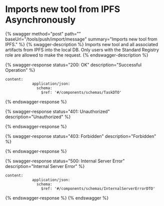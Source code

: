 # Imports new tool from IPFS Asynchronously

{% swagger method="post" path="" baseUrl="/tools/push/import/message" summary="Imports new tool from IPFS." %}
{% swagger-description %}
Imports new tool and all associated artifacts from IPFS into the local DB. Only users with the Standard Registry role are allowed to make the request.
{% endswagger-description %}

{% swagger-response status="200: OK" description="Successful Operation" %}
```
content:
            application/json:
              schema:
                $ref: '#/components/schemas/TaskDTO'
```
{% endswagger-response %}

{% swagger-response status="401: Unauthorized" description="Unauthorized" %}

{% endswagger-response %}

{% swagger-response status="403: Forbidden" description="Forbidden" %}

{% endswagger-response %}

{% swagger-response status="500: Internal Server Error" description="Internal Server Error" %}
```
content:
            application/json:
              schema:
                $ref: '#/components/schemas/InternalServerErrorDTO'
```
{% endswagger-response %}
{% endswagger %}
